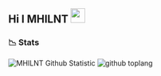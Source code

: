 ## Hi I MHILNT <img src="https://github.com/TheDudeThatCode/TheDudeThatCode/blob/master/Assets/Hi.gif" width="29px">
</p>

### 📉 Stats

![MHILNT Github Statistic](https://github-readme-stats.vercel.app/api?username=MHILNT&layout=compact&show_icons=true&theme=highcontrast&show_owner=true)
![github toplang](https://github-readme-stats.vercel.app/api/top-langs/?username=MHILNT&layout=compact&theme=highcontrast)
